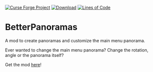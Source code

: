 [![Curse Forge Project](http://cf.way2muchnoise.eu/versions/For%20Minecraft_452470_all.svg)](https://www.curseforge.com/minecraft/mc-mods/betterpanoramas/)
[![Download](http://cf.way2muchnoise.eu/full_452470_downloads.svg)](https://www.curseforge.com/minecraft/mc-mods/betterpanoramas/files/)
[![Lines of Code](http://tokei.rs/b1/github/affehund/BetterPanoramas?category=code)](https://github.com/Affehund/betterpanoramas)

# BetterPanoramas
 A mod to create panoramas and customize the main menu panorama.

Ever wanted to change the main menu panorama? Change the rotation, angle or the panorama itself?

Get the mod [here](https://www.curseforge.com/minecraft/mc-mods/betterpanoramas/)! 
